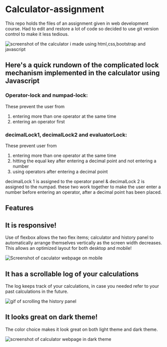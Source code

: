 # Calculator-assignment 
This repo holds the files of an assignment given in web development course. Had to edit and restore a lot of code so decided to use git version control to make it less tedious. 

![screenshot of the calculator i made using html,css,bootstrap and javascript](https://i.imgur.com/yu67WOd.png)

## Here's a quick rundown of the complicated lock mechanism implemented in the calculator using Javascript

### Operator-lock and numpad-lock:
These prevent the user from 
1. entering more than one operator at the same time
2. entering an operator first 

### decimalLock1, decimalLock2 and evaluatorLock:
These prevent user from
1. entering more than one operator at the same time
2. hitting the equal key after entering a decimal point and not entering a number
3. using operators after entering a decimal point

decimalLock 1 is assigned to the operator panel & decimalLock 2 is assigned to the numpad. these two work together to make the user enter a number before entering an operator, after a decimal point has been placed.

## Features
## It is responsive!
Use of flexbox allows the two flex items; calculator and history panel to automatically arrange themselves vertically as the screen width decreases. This allows an optimized layout for both desktop and mobile!

![Screenshot of caculator webpage on mobile](https://i.imgur.com/fk9otFL.jpg)

## It has a scrollable log of your calculations
The log keeps track of your calculations, in case you needed refer to your past calculations in the future.

![gif of scrolling the history panel](https://i.imgur.com/TAtCTrC.gif)

## It looks great on dark theme!
The color choice makes it look great on both light theme and dark theme.

![screenshot of calculator webpage in dark theme](https://i.imgur.com/lCMTURk.jpg)
